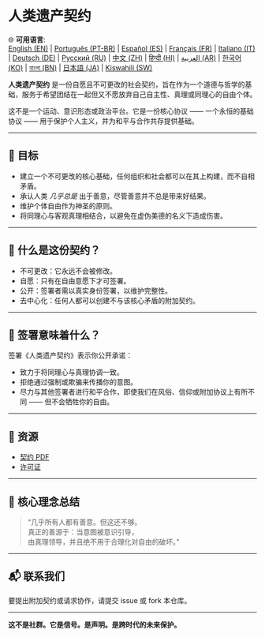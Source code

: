 
# 人类遗产契约

🌐 **可用语言**:  
[English (EN)](./README.md) | [Português (PT-BR)](./README_pt-BR.md) | [Español (ES)](./README_es.md) | [Français (FR)](./README_fr.md) | [Italiano (IT)](./README_it.md) | [Deutsch (DE)](./README_de.md) | [Русский (RU)](./README_ru.md) | [中文 (ZH)](./README_zh.md) | [हिन्दी (HI)](./README_hi.md) | [العربية (AR)](./README_ar.md) | [한국어 (KO)](./README_ko.md) | [বাংলা (BN)](./README_bn.md) | [日本語 (JA)](./README_ja.md) | [Kiswahili (SW)](./README_sw.md)

**人类遗产契约** 是一份自愿且不可更改的社会契约，旨在作为一个道德与哲学的基础，服务于希望团结在一起但又不愿放弃自己自主性、真理或同理心的自由个体。

这不是一个运动、意识形态或政治平台。它是一份核心协议 —— 一个永恒的基础协议 —— 用于保护个人主义，并为和平与合作共存提供基础。

---

## 🌱 目标

- 建立一个不可更改的核心基础，任何组织和社会都可以在其上构建，而不自相矛盾。
- 承认人类 *几乎总是* 出于善意，尽管善意并不总是带来好结果。
- 维护个体自由作为神圣的原则。
- 将同理心与客观真理相结合，以避免在虚伪美德的名义下造成伤害。

---

## 📜 什么是这份契约？

- 不可更改：它永远不会被修改。
- 自愿：只有在自由意愿下才可签署。
- 公开：签署者需以真实身份签署，以维护完整性。
- 去中心化：任何人都可以创建不与该核心矛盾的附加契约。

---

## 🔏 签署意味着什么？

签署《人类遗产契约》表示你公开承诺：

- 致力于将同理心与真理协调一致。
- 拒绝通过强制或欺骗来传播你的意图。
- 尽力与其他签署者进行和平合作，即使我们在风俗、信仰或附加协议上有所不同 —— 但不会牺牲你的自由。

---

## 📎 资源

- [契约 PDF](./Renlei_Yichan_Qiyue.pdf)
- [许可证](./LICENSE)

---

## 🧠 核心理念总结

> “几乎所有人都有善意。但这还不够。  
> 真正的善源于：当意图被意识引导，  
> 由真理领导，并且绝不用于合理化对自由的破坏。”

---

## 📬 联系我们

要提出附加契约或请求协作，请提交 issue 或 fork 本仓库。

---

**这不是社群。它是信号。是声明。是跨时代的未来保护。**
